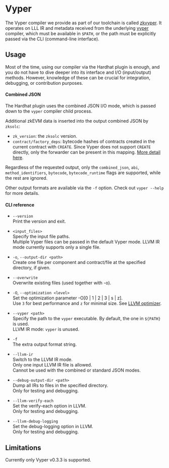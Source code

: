 # Vyper

The Vyper compiler we provide as part of our toolchain is called [zkvyper](https://github.com/matter-labs/zkvyper-bin). It
operates on LLL IR and metadata received from the underlying [vyper](https://docs.vyperlang.org/en/latest/index.html) compiler,
which must be available in `$PATH`, or the path must be explicitly passed via the CLI (command-line interface).

## Usage

Most of the time, using our compiler via the Hardhat plugin is enough, and you do not have to dive deeper into its
interface and I/O (input/output) methods. However, knowledge of these can be crucial for integration, debugging, or contribution purposes.

#### Combined JSON

The Hardhat plugin uses the combined JSON I/O mode, which is passed down to the `vyper` compiler child process.

Additional zkEVM data is inserted into the output combined JSON by `zksolc`:

- `zk_version`: the `zksolc` version.
- `contract/factory_deps`: bytecode hashes of contracts created in the current contract with `CREATE`.
  Since Vyper does not support `CREATE` directly, only the forwarder can be present in this mapping.
  [More detail here](../building-on-zksync/contracts/contract-deployment.md#note-on-factory-deps).

Regardless of the requested output, only the `combined_json`, `abi`, `method_identifiers`, `bytecode`, `bytecode_runtime`
flags are supported, while the rest are ignored.

Other output formats are available via the `-f` option. Check out `vyper --help` for more details.

#### CLI reference

- `--version`  
  Print the version and exit.

- `<input_files>`  
  Specify the input file paths.  
  Multiple Vyper files can be passed in the default Vyper mode. 
  LLVM IR mode currently supports only a single file.

- `-o`, `--output-dir <path>`  
  Create one file per component and contract/file at the specified directory, if given.

- `--overwrite`  
  Overwrite existing files (used together with -o).

- `-O`, `--optimization <level>`  
  Set the optimization parameter -O[0 | 1 | 2 | 3 | s | z].  
  Use `3` for best performance and `z` for minimal size. See [LLVM optimizer](./llvm.md#optimizer).  

- `--vyper <path>`  
  Specify the path to the `vyper` executable. By default, the one in `${PATH}` is used.  
  LLVM IR mode: `vyper` is unused.

- `-f`  
  The extra output format string.

- `--llvm-ir`  
  Switch to the LLVM IR mode.  
  Only one input LLVM IR file is allowed.  
  Cannot be used with the combined or standard JSON modes.

- `--debug-output-dir <path>`  
  Dump all IRs to files in the specified directory.  
  Only for testing and debugging.

- `--llvm-verify-each`  
  Set the verify-each option in LLVM.  
  Only for testing and debugging.

- `--llvm-debug-logging`  
  Set the debug-logging option in LLVM.  
  Only for testing and debugging.

## Limitations

Currently only Vyper v0.3.3 is supported.
